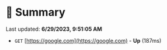 # 📖 Summary
Last updated: **6/29/2023, 9:51:05 AM**

- `GET` [https://google.com](https://google.com) - **Up** (187ms)
